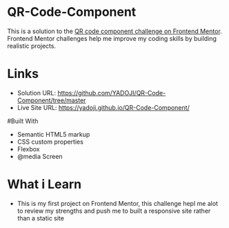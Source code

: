 # QR-Code-Component

This is a solution to the [QR code component challenge on Frontend Mentor](https://www.frontendmentor.io/challenges/qr-code-component-iux_sIO_H). 
Frontend Mentor challenges help me improve my coding skills by building realistic projects.

# Links 
- Solution URL: https://github.com/YADOJI/QR-Code-Component/tree/master
- Live Site URL: https://yadoji.github.io/QR-Code-Component/

#Built With
- Semantic HTML5 markup
- CSS custom properties
- Flexbox
- @media Screen

# What i Learn
- This is my first project on Frontend Mentor, this challenge hepl me alot to review my strengths and push me to built a responsive site rather than a static site
  
